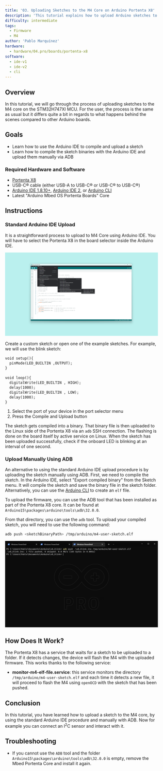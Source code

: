 ```yaml
---
title: '03. Uploading Sketches to the M4 Core on Arduino Portenta X8'
description: 'This tutorial explains how to upload Arduino sketches to the M4 core.'
difficulty: intermediate
tags:
  - Firmware
  - M4
author: 'Pablo Marquínez'
hardware:
  - hardware/04.pro/boards/portenta-x8
software:
  - ide-v1
  - ide-v2
  - cli
---
```


## Overview

In this tutorial, we will go through the process of uploading sketches to the M4 core on the STM32H747XI MCU. For the user, the process is the same as usual but it differs quite a bit in regards to what happens behind the scenes compared to other Arduino boards.

## Goals

- Learn how to use the Arduino IDE to compile and upload a sketch
- Learn how to compile the sketch binaries with the Arduino IDE and upload them manually via ADB

### Required Hardware and Software

- [Portenta X8](https://store.arduino.cc/products/portenta-x8)
- USB-C® cable (either USB-A to USB-C® or USB-C® to USB-C®)
- [Arduino IDE 1.8.10+](https://www.arduino.cc/en/software), [Arduino IDE 2](https://www.arduino.cc/en/software), or [Arduino CLI](https://github.com/arduino/arduino-cli)
- Latest "Arduino Mbed OS Portenta Boards" Core

## Instructions

### Standard Arduino IDE Upload

It is a straightforward process to upload to M4 Core using Arduino IDE. You will have to select the Portenta X8 in the board selector inside the Arduino IDE.

![IDE board selector](assets/x8-board-manager.png)

Create a custom sketch or open one of the example sketches. For example, we will use the blink sketch:

```arduino
void setup(){
  pinMode(LED_BUILTIN ,OUTPUT);
}

void loop(){
  digitalWrite(LED_BUILTIN , HIGH);
  delay(1000);
  digitalWrite(LED_BUILTIN , LOW);
  delay(1000);
}
```

1. Select the port of your device in the port selector menu
2. Press the Compile and Upload button

The sketch gets compiled into a binary. That binary file is then uploaded to the Linux side of the Portenta X8 via an `adb` SSH connection. The flashing is done on the board itself by active service on Linux. When the sketch has been uploaded successfully, check if the onboard LED is blinking at an interval of one second.

### Upload Manually Using ADB

An alternative to using the standard Arduino IDE upload procedure is by uploading the sketch manually using ADB. First, we need to compile the sketch. In the Arduino IDE, select "Export compiled binary" from the Sketch menu. It will compile the sketch and save the binary file in the sketch folder. Alternatively, you can use the [Arduino CLI](https://arduino.github.io/arduino-cli/) to create an `elf` file.

To upload the firmware, you can use the ADB tool that has been installed as part of the Portenta X8 core. It can be found at `Arduino15\packages\arduino\tools\adb\32.0.0`.

From that directory, you can use the `adb` tool. To upload your compiled sketch, you will need to use the following command:

```bash
adb push <sketchBinaryPath> /tmp/arduino/m4-user-sketch.elf
```

![ADB upload with a terminal](assets/x8-terminal-ADB-push.png)

## How Does It Work?

The Portenta X8 has a service that waits for a sketch to be uploaded to a folder. If it detects changes, the device will flash the M4 with the uploaded firmware. This works thanks to the following service:

* **monitor-m4-elf-file.service**: this service monitors the directory `/tmp/arduino/m4-user-sketch.elf` and each time it detects a new file, it will proceed to flash the M4 using `openOCD` with the sketch that has been pushed.

## Conclusion

In this tutorial, you have learned how to upload a sketch to the M4 core, by using the standard Arduino IDE procedure and manually with ADB. Now for example you can connect an I<sup>2</sup>C sensor and interact with it.

## Troubleshooting

- If you cannot use the `ADB` tool and the folder `Arduino15\packages\arduino\tools\adb\32.0.0` is empty, remove the Mbed Portenta Core and install it again.